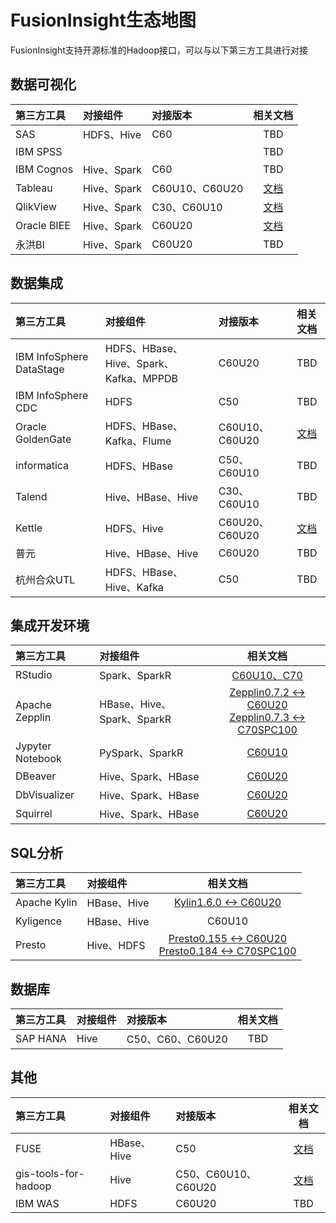 <!-- ex_nonav -->

# FusionInsight生态地图

FusionInsight支持开源标准的Hadoop接口，可以与以下第三方工具进行对接

## 数据可视化

| 第三方工具  | 对接组件    | 对接版本                 |                             相关文档                              |
|:------------|:------------|:-------------------------|:-----------------------------------------------------------------:|
| SAS         | HDFS、Hive  | C60                      |                                TBD                                |
| IBM SPSS    |             |                          |                                TBD                                |
| IBM Cognos  | Hive、Spark | C60                      |                                TBD                                |
| Tableau     | Hive、Spark | C60U10、C60U20 | [文档](Business_Intelligence/Using_Tableau_with_FusionInsight.md) |
| QlikView    | Hive、Spark | C30、C60U10              | [文档](Business_Intelligence/Using_QlikView_with_FusionInsight.md) |
| Oracle BIEE | Hive、Spark | C60U20                   | [文档](Business_Intelligence/Using_Oracle_BIEE_with_FusionInsight.md) |
| 永洪BI      | Hive、Spark | C60U20                   |                                TBD                                |

## 数据集成

| 第三方工具               | 对接组件                               | 对接版本       |                                相关文档                                |
|:-------------------------|:---------------------------------------|:---------------|:----------------------------------------------------------------------:|
| IBM InfoSphere DataStage | HDFS、HBase、Hive、Spark、Kafka、MPPDB | C60U20         |                                  TBD                                   |
| IBM InfoSphere CDC       | HDFS                                   | C50            |                                  TBD                                   |
| Oracle GoldenGate        | HDFS、HBase、Kafka、Flume              | C60U10、C60U20 | [文档](Data_Integration/Using_Oracle_GoldenGate_with_FusionInsight.md) |
| informatica              | HDFS、HBase                            | C50、C60U10    |                                  TBD                                   |
| Talend                   | Hive、HBase、Hive                      | C30、C60U10    |                                  TBD                                   |
| Kettle                   | HDFS、Hive                             | C60U20、C60U20 |      [文档](Data_Integration/Using_Kettle_with_FusionInsight.md)       |
| 普元                     | Hive、HBase、Hive                      | C60U20         |                                  TBD                                   |
| 杭州合众UTL              | HDFS、HBase、Hive、Kafka               | C50            |                                  TBD                                   |

## 集成开发环境

| 第三方工具       | 对接组件                   |                               相关文档                                         |
|:-----------------|:---------------------------|:---------------------------------------------------------------------------------------:|
| RStudio          | Spark、SparkR              | [C60U10、C70](Integrated_Development_Environment/Using_RStudio_with_FusionInsight.md)     |
| Apache Zepplin   | HBase、Hive、Spark、SparkR | [Zepplin0.7.2 <-> C60U20](Integrated_Development_Environment/Using_Zeppelin_0.7.2_with_FusionInsight_HD_C60U20.md)<BR>[Zepplin0.7.3 <-> C70SPC100](Integrated_Development_Environment/Using_Zeppelin_0.7.3_with_FusionInsight_HD_C70SPC100.md)|
| Jypyter Notebook | PySpark、SparkR            | [C60U10](Integrated_Development_Environment/Using_Jupyter_Notebook_with_FusionInsight.md) |
| DBeaver          | Hive、Spark、HBase         | [C60U20](Integrated_Development_Environment/Using_DBeaver_with_FusionInsight.md)     |
| DbVisualizer     | Hive、Spark、HBase         | [C60U20](Integrated_Development_Environment/Using_DbVisualizer_with_FusionInsight.md)    |
| Squirrel         | Hive、Spark、HBase         | [C60U20](Integrated_Development_Environment/Using_Squirrel_with_FusionInsight.md)   |

## SQL分析

| 第三方工具   | 对接组件    |   相关文档       |
|:-------------|:------------|:--------------:|
| Apache Kylin | HBase、Hive | [Kylin1.6.0 <-> C60U20](SQL_Analytics_Engine/Using_Kylin_with_FusionInsight.md) |
| Kyligence    | HBase、Hive |     C60U10        |
| Presto       | Hive、HDFS      | [Presto0.155 <-> C60U20](SQL_Analytics_Engine/Using_Presto0.155_with_FusionInsight_HD_C60U20.md)<BR>[Presto0.184 <-> C70SPC100](SQL_Analytics_Engine/Using_Presto0.184_with_FusionInsight_HD_C70SPC100.md) |

## 数据库

| 第三方工具 | 对接组件 | 对接版本         | 相关文档 |
|:-----------|:---------|:-----------------|:--------:|
| SAP HANA   | Hive     | C50、C60、C60U20 |   TBD    |

## 其他

| 第三方工具           | 对接组件    | 对接版本            |                     相关文档                     |
|:---------------------|:------------|:--------------------|:------------------------------------------------:|
| FUSE                 | HBase、Hive | C50                 |   [文档](Other/Using_FUSE_with_FusionInsight.md) |
| gis-tools-for-hadoop | Hive        | C50、C60U10、C60U20 |   [文档](Other/Using_GIS_Tools_for_Hadoop_with_FusionInsight.md)|
| IBM WAS              | HDFS        | C60U20              |                       TBD                        |

